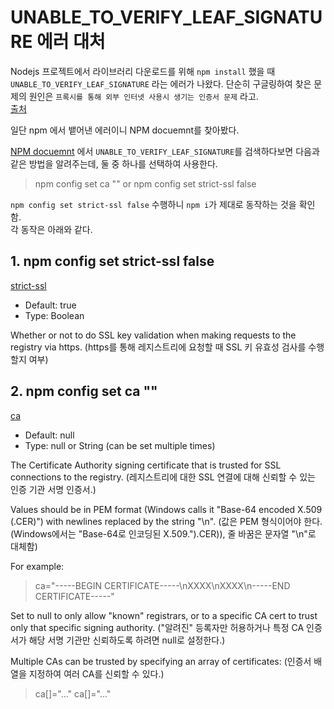 # UNABLE_TO_VERIFY_LEAF_SIGNATURE 에러 대처

Nodejs 프로젝트에서 라이브러리 다운로드를 위해 `npm install` 했을 때 `UNABLE_TO_VERIFY_LEAF_SIGNATURE` 라는 에러가 나왔다.
단순히 구글링하여 찾은 문제의 원인은 `프록시를 통해 외부 인터넷 사용시 생기는 인증서 문제` 라고.  
[출처](https://engkimbs.tistory.com/895)

일단 npm 에서 뱉어낸 에러이니 NPM docuemnt를 찾아봤다.

[NPM docuemnt](https://docs.npmjs.com/common-errors#ssl-error) 에서 `UNABLE_TO_VERIFY_LEAF_SIGNATURE`를 검색하다보면 다음과 같은 방법을 알려주는데, 둘 중 하나를 선택하여 사용한다.

> npm config set ca "" or npm config set strict-ssl false

`npm config set strict-ssl false` 수행하니 `npm i`가 제대로 동작하는 것을 확인함.  
각 동작은 아래와 같다.

## 1. npm config set strict-ssl false

[strict-ssl](https://docs.npmjs.com/cli/v8/using-npm/config#strict-ssl)

-   Default: true
-   Type: Boolean

Whether or not to do SSL key validation when making requests to the registry via https.
(https를 통해 레지스트리에 요청할 때 SSL 키 유효성 검사를 수행할지 여부)

## 2. npm config set ca ""

[ca](https://docs.npmjs.com/cli/v8/using-npm/config#ca)

-   Default: null
-   Type: null or String (can be set multiple times)

The Certificate Authority signing certificate that is trusted for SSL connections to the registry.
(레지스트리에 대한 SSL 연결에 대해 신뢰할 수 있는 인증 기관 서명 인증서.)

Values should be in PEM format (Windows calls it "Base-64 encoded X.509 (.CER)") with newlines replaced by the string "\n".
(값은 PEM 형식이어야 한다.(Windows에서는 "Base-64로 인코딩된 X.509.").CER)), 줄 바꿈은 문자열 "\n"로 대체함)

For example:

> ca="-----BEGIN CERTIFICATE-----\nXXXX\nXXXX\n-----END CERTIFICATE-----"

Set to null to only allow "known" registrars, or to a specific CA cert to trust only that specific signing authority.
("알려진" 등록자만 허용하거나 특정 CA 인증서가 해당 서명 기관만 신뢰하도록 하려면 null로 설정한다.)

Multiple CAs can be trusted by specifying an array of certificates:
(인증서 배열을 지정하여 여러 CA를 신뢰할 수 있다.)

> ca[]="..."
> ca[]="..."
